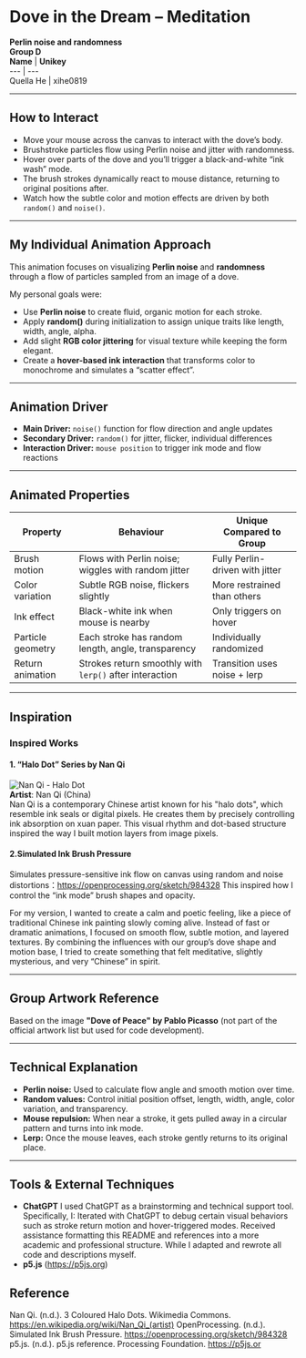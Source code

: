 # Dove in the Dream – Meditation  
**Perlin noise and randomness**  
**Group D**  
**Name** | **Unikey**  
--- | ---  
Quella He | xihe0819  

---

## How to Interact
- Move your mouse across the canvas to interact with the dove’s body.
- Brushstroke particles flow using Perlin noise and jitter with randomness.
- Hover over parts of the dove and you’ll trigger a black-and-white “ink wash” mode.
- The brush strokes dynamically react to mouse distance, returning to original positions after.
- Watch how the subtle color and motion effects are driven by both `random()` and `noise()`.

---

##  My Individual Animation Approach

This animation focuses on visualizing **Perlin noise** and **randomness** through a flow of particles sampled from an image of a dove.

My personal goals were:
- Use **Perlin noise** to create fluid, organic motion for each stroke.
- Apply **random()** during initialization to assign unique traits like length, width, angle, alpha.
- Add slight **RGB color jittering** for visual texture while keeping the form elegant.
- Create a **hover-based ink interaction** that transforms color to monochrome and simulates a “scatter effect”.

---

##  Animation Driver

- **Main Driver:** `noise()` function for flow direction and angle updates  
- **Secondary Driver:** `random()` for jitter, flicker, individual differences  
- **Interaction Driver:** `mouse position` to trigger ink mode and flow reactions  

---

##  Animated Properties

| Property            | Behaviour                                                                 | Unique Compared to Group      |
|---------------------|---------------------------------------------------------------------------|--------------------------------|
| Brush motion        | Flows with Perlin noise; wiggles with random jitter                       | Fully Perlin-driven with jitter |
| Color variation     | Subtle RGB noise, flickers slightly                                       | More restrained than others    |
| Ink effect          | Black-white ink when mouse is nearby                                     | Only triggers on hover         |
| Particle geometry   | Each stroke has random length, angle, transparency                        | Individually randomized         |
| Return animation    | Strokes return smoothly with `lerp()` after interaction                   | Transition uses noise + lerp   |

---

## Inspiration

### Inspired Works
#### 1. “Halo Dot” Series by Nan Qi  
![Nan Qi - Halo Dot](https://files.ocula.com/ri/f2/f26953c9-ff62-426a-86a1-246ffe1ba0a5/1600/536/3-coloured-halo-dots-by-nan-qi.webp)  
**Artist**: Nan Qi (China)  
Nan Qi is a contemporary Chinese artist known for his "halo dots", which resemble ink seals or digital pixels. He creates them by precisely controlling ink absorption on xuan paper. This visual rhythm and dot-based structure inspired the way I built motion layers from image pixels.

#### 2.Simulated Ink Brush Pressure
Simulates pressure-sensitive ink flow on canvas using random and noise distortions：https://openprocessing.org/sketch/984328
This inspired how I control the “ink mode” brush shapes and opacity.

For my version, I wanted to create a calm and poetic feeling, like a piece of traditional Chinese ink painting slowly coming alive. Instead of fast or dramatic animations, I focused on smooth flow, subtle motion, and layered textures.
By combining the influences with our group’s dove shape and motion base, I tried to create something that felt meditative, slightly mysterious, and very “Chinese” in spirit.

---

## Group Artwork Reference
Based on the image **"Dove of Peace" by Pablo Picasso** (not part of the official artwork list but used for code development).

---

## Technical Explanation

- **Perlin noise:** Used to calculate flow angle and smooth motion over time.
- **Random values:** Control initial position offset, length, width, angle, color variation, and transparency.
- **Mouse repulsion:** When near a stroke, it gets pulled away in a circular pattern and turns into ink mode.
- **Lerp:** Once the mouse leaves, each stroke gently returns to its original place.

---

## Tools & External Techniques

- **ChatGPT** I used ChatGPT as a brainstorming and technical support tool. Specifically, I:
Iterated with ChatGPT to debug certain visual behaviors such as stroke return motion and hover-triggered modes.
Received assistance formatting this README and references into a more academic and professional structure.
While I adapted and rewrote all code and descriptions myself.
- **p5.js** (https://p5js.org)


## Reference
Nan Qi. (n.d.). 3 Coloured Halo Dots. Wikimedia Commons. https://en.wikipedia.org/wiki/Nan_Qi_(artist)
OpenProcessing. (n.d.). Simulated Ink Brush Pressure. https://openprocessing.org/sketch/984328
p5.js. (n.d.). p5.js reference. Processing Foundation. https://p5js.or